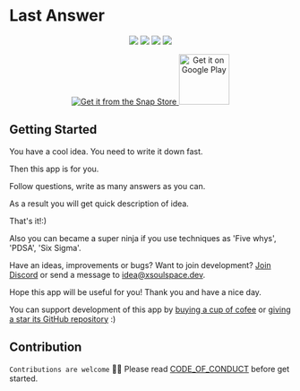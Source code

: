# Last Answer

<p align="center">
  <a title="License" href="https://github.com/xsoulspace/last_answer/blob/master/LICENSE" ><img src="https://img.shields.io/github/license/xsoulspace/last_answer.svg" /></a>
  <a title="Discord" href="https://discord.com/invite/y54DpJwmAn" ><img src="https://img.shields.io/discord/696688204476055592.svg" /></a>
  <a title="Contributor Covenant" href="https://github.com/xsoulspace/last_answer/blob/master/CODE_OF_CONDUCT.md" ><img src="https://img.shields.io/badge/Contributor%20Covenant-v2.0%20adopted-ff69b4.svg" /></a>
  <a title="Contributors" href="https://github.com/xsoulspace/last_answer/graphs/contributors" ><img src="https://img.shields.io/github/contributors/xsoulspace/last_answer.svg" /></a>
</p>
<!-- [![Star on GitHub][github-star-badge]][github-star-link]
[![PRs Welcome][prs-badge]][prs-link] -->
<!-- [prs-badge]: https://img.shields.io/badge/PRs-welcome-brightgreen.svg
[prs-link]: https://github.com/xsoulspace/last_answer/issues -->
<!-- [github-star-badge]: https://img.shields.io/github/stars/xsoulspace/last_answer.svg
[github-star-link]: https://github.com/xsoulspace/last_answer/stargazers -->

<p align="center">
  <a href="https://snapcraft.io/last-answer">
    <img  alt="Get it from the Snap Store" src="https://snapcraft.io/static/images/badges/en/snap-store-black.svg" />
  </a>
  <a href='https://play.google.com/store/apps/details?id=dev.xsoulspace.lastanswer&pcampaignid=pcampaignidMKT-Other-global-all-co-prtnr-py-PartBadge-Mar2515-1'>
    <img height="90px"; alt='Get it on Google Play' src='https://play.google.com/intl/en_us/badges/static/images/badges/en_badge_web_generic.png'/>
  </a>
</p>

## Getting Started

You have a cool idea.
You need to write it down fast.

Then this app is for you.

Follow questions, write as many answers as you can.

As a result you will get quick description of idea.

That's it!:)

Also you can became a super ninja if you use techniques as 'Five whys', 'PDSA', 'Six Sigma'.

Have an ideas, improvements or bugs? Want to join development?
[Join Discord](https://discord.gg/y54DpJwmAn) or send a message to idea@xsoulspace.dev.

Hope this app will be useful for you!
Thank you and have a nice day.

You can support development of this app by [buying a cup of cofee](https://www.buymeacoffee.com/arenukvern) or [giving a star its GitHub repository](https://github.com/xsoulspace/last_answer) :)

## Contribution

`Contributions are welcome` 🎉🎉
Please read [CODE_OF_CONDUCT](CODE_OF_CONDUCT.md) before get started.

